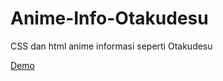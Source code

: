 # Anime-Info-Otakudesu
CSS dan html anime informasi seperti Otakudesu


<a href="https://www.jhun.my.id">Demo</a>
